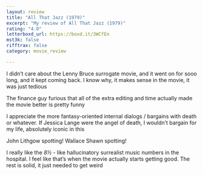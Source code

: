 ```yaml
---
layout: review
title: "All That Jazz (1979)"
excerpt: "My review of All That Jazz (1979)"
rating: "4.0"
letterboxd_url: https://boxd.it/3WCfEn
mst3k: false
rifftrax: false
category: movie_review

---
```


I didn’t care about the Lenny Bruce surrogate movie, and it went on for sooo long, and it kept coming back. I know why, it makes sense in the movie, it was just tedious

The finance guy furious that all of the extra editing and time actually made the movie better is pretty funny

I appreciate the more fantasy-oriented internal dialogs / bargains with death or whatever. If Jessica Lange were the angel of death, I wouldn’t bargain for my life, absolutely iconic in this

John Lithgow spotting! Wallace Shawn spotting!

I really like the <i>8½</i> - like hallucinatory surrealist music numbers in the hospital. I feel like that’s when the movie actually starts getting good. The rest is solid, it just needed to get weird